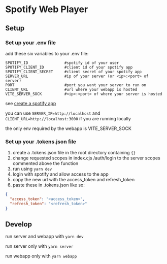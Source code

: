 # Spotify Web Player

## Setup

### Set up your .env file

add these six variables to your .env file:

```env
SPOTIFY_ID                #spotify id of your user
SPOTIFY_CLIENT_ID         #client id of your spotify app
SPOTIFY_CLIENT_SECRET     #client secret of your spotify app
SERVER_URL                #ip of your server (or <ip>:<port> of server)
PORT                      #port you want your server to run on
CLIENT_URL                #url where your webapp is hosted
VITE_SERVER_SOCK          #<ip>:<port> of where your server is hosted
```

see [create a spotify app](https://developer.spotify.com/documentation/web-api/concepts/apps)

you can use `SERVER_IP=http://localhost` and `CLIENT_URL=http://localhost:3000` if you are running locally

the only env required by the webapp is VITE_SERVER_SOCK

### Set up your .tokens.json file

1. create a .tokens.json file in the root directory containing `{}`
2. change requested scopes in index.cjs /auth/login to the
   server scopes commented above the function
3. run using `yarn dev`
4. login with spotify and allow access to the app
5. copy the new url with the access_token and refresh_token
6. paste these in .tokens.json like so:

```json
{
  "access_token": "<access_token>",
  "refresh_token": "<refresh_token>"
}
```

## Develop

run server and webapp with `yarn dev`

run server only with `yarn server`

run webapp only with `yarn webapp`
